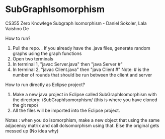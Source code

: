 # SubGraphIsomorphism
CS355 Zero Knowlege Subgraph Isomorphism - Daniel Sokoler, Lala Vaishno De

How to run?
1. Pull the repo.
 . If you already have the .java files, generate random graphs using the graph functions
2. Open two terminals
3. In terminal 1, "javac Server.java" then "java Server #"
4. In terminal 2, "javac Client.java" then "java Client #"
Note: # is the number of rounds that should be run between the client and server

How to run directly as Eclipse project?
1. Make a new java project in Eclipse called SubGraphIsomorphism with the directory: /SubGraphIsomorphism/  (this is where you 
  have cloned the git repo)
2. All the files will be imported into the Eclipse project.


Notes : when you do isomorphism, make a new object that using the same adjacency matrix and call doIsomorphism using that. Else the original gets messed up (No idea why)

